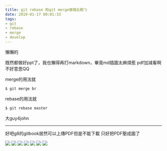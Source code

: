 ```yaml
---
title: git rebase 和git merge做個比較ㄅ
date: 2019-01-17 00:01:33
tags:
- git
- rebase
- merge
- develop
---
```

懶懶的

既然都做好ppt了，我也懶得再打markdown，畢竟md插圖太麻煩惹
pdf加減看啊不好意思QQ

merge的用法就

```sh
$ git merge br
```

rebase的用法就

```sh
$ git rebase master
```

大guy4john

---

好吧g8的gitbook居然可以上傳PDF但是不能下載
只好把PDF壓成圖了

![](https://imgur.com/zPpjbYF.jpg)
![](https://imgur.com/5o48dRD.jpg)
![](https://imgur.com/ALY8eWZ.jpg)
![](https://imgur.com/Cf6OjOG.jpg)
![](https://imgur.com/nygwXZs.jpg)
![](https://imgur.com/SwbFFfk.jpg)
![](https://imgur.com/j2oTt7K.jpg)